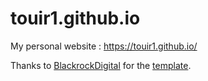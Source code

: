 # touir1.github.io
My personal website : https://touir1.github.io/

Thanks to [BlackrockDigital](https://github.com/BlackrockDigital) for the [template](https://github.com/blackrockdigital/startbootstrap-resume/).
